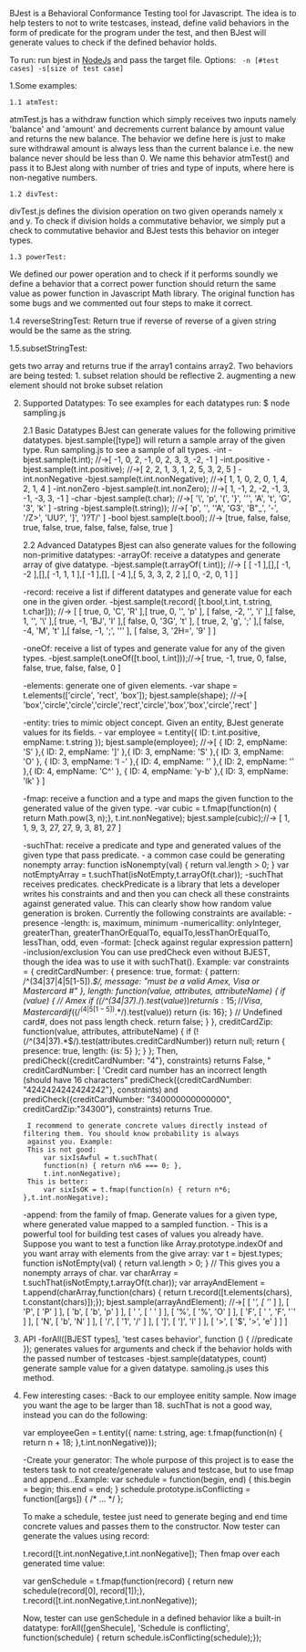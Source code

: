 BJest is a Behavioral Conformance Testing tool for Javascript.
The idea is to help  testers to not to write testcases, instead, define valid behaviors in the form of predicate for the program under the test, and then BJest will generate values to check if the defined behavior holds.

To run: run bjest in [NodeJs](http://nodejs.org/) and pass the target file.
Options: ``` -n [#test cases] -s[size of test case]```

1.Some examples:

    1.1 atmTest:
atmTest.js has a withdraw function which simply receives two inputs namely 'balance' and 'amount' and decrements current balance
by amount value and returns the new balance. The behavior we define here is just to make sure withdrawal amount is always less
than the current balance i.e. the new balance never should be less than 0. We name this behavior atmTest() and pass it to BJest 
along with number of tries and type of inputs, where here is non-negative numbers.


    1.2 divTest:
divTest.js defines the division operation on two given operands namely x and y. To check if division holds a commutative 
behavior, we simply put a check to commutative behavior and BJest tests this behavior on integer types.


    1.3 powerTest:
We defined our power operation and to check if it performs soundly we define a behavior that a correct power function should
return the same value as power function in Javascript Math library. The original function has some bugs and we commented out
four steps to make it correct.


1.4 reverseStringTest:
Return true if reverse of reverse of a given string would be the same as the string.

1.5.subsetStringTest:

gets two array and returns true if the array1 contains array2. Two behaviors are being tested:
	1. subset relation should be reflective
	2. augmenting a new element should not broke subset relation

2. Supported Datatypes:
To see examples for each datatypes run: $ node sampling.js

    2.1 Basic Datatypes
BJest can generate values for the following primitive datatypes. bjest.sample([type]) will return a sample array of the given
type. Run sampling.js to see a sample of all types.
    -int
        -bjest.sample(t.int); //->[ -1, 0, 2, -1, 0, 2, 3, 3, -2, -1 ]
    -int.positive
        -bjest.sample(t.int.positive); //->[ 2, 2, 1, 3, 1, 2, 5, 3, 2, 5 ]
    -int.nonNegative
        -bjest.sample(t.int.nonNegative); //->[ 1, 1, 0, 2, 0, 1, 4, 2, 1, 4 ]
    -int.nonZero
        -bjest.sample(t.int.nonZero); //->[ 1, -1, 2, -2, -1, 3, -1, -3, 3, -1 ]
    -char
        -bjest.sample(t.char); //->[ '\\', 'p', '(', '}', '\'', 'A', 't', 'G', '3', 'k' ]
    -string
        -bjest.sample(t.string)); //->[ 'p', '', '\'A', 'G3', 'B"_', '-', '/Z>', 'UU?', ']', ')?T/' ]
    -bool
        bjest.sample(t.bool); //-> [true, false, false, true, false, true, false, false, false, true ]
    
    2.2 Advanced Datatypes
Bjest can also generate values for the following non-primitive datatypes:
    -arrayOf: receive a datatypes and generate array of give datatype.
        -bjest.sample(t.arrayOf( t.int)); //-> [ [ -1 ],[],[ -1, -2 ],[],[ -1, 1, 1 ],[ -1 ],[],
        [ -4 ],[ 5, 3, 3, 2, 2 ],[ 0, -2, 0, 1 ] ]

    -record: receive a list if different datatypes and generate value for each one in the given order.
        -bjest.sample(t.record( [t.bool,t.int, t.string, t.char])); //-> [ [ true, 0, 'C', 'R' ],[ true, 0, '', 'p' ],
        [ false, -2, '', 'i' ],[ false, 1, '', '\\' ],[ true, -1, 'BJ', 'I' ],[ false, 0, '3G', 't' ], 
        [ true, 2, 'g', ';' ],[ false, -4, 'M', 't' ],[ false, -1, ';', '\'' ], [ false, 3, '2H=', '9' ] ]

    -oneOf: receive a list of types and generate value for any of the given types.
        -bjest.sample(t.oneOf([t.bool, t.int]));//->[ true, -1, true, 0, false, false, true, false, false, 0 ]
        
    -elements: generate one of given elements.
        -var shape = t.elements(['circle', 'rect', 'box']); bjest.sample(shape);
        //->[ 'box','circle','circle','circle','rect','circle','box','box','circle','rect' ]

    -entity: tries to mimic object concept. Given an entity, BJest generate values for its fields.
        - var employee = t.entity({
            ID: t.int.positive,
            empName: t.string
            });
            bjest.sample(employee);
        //->[ { ID: 2, empName: 'S' },{ ID: 2, empName: ']' },{ ID: 3, empName: 'S' },{ ID: 3, empName: 'O' },
        { ID: 3, empName: 'I -' },{ ID: 4, empName: '' },{ ID: 2, empName: '' },{ ID: 4, empName: 'C^' },
        { ID: 4, empName: 'y-b' },{ ID: 3, empName: 'lk' } ]

    -fmap: receive a function and a type and maps the given function to the generated value of the given type.
        -var cubic = t.fmap(function(n) {
            return Math.pow(3, n);}, t.int.nonNegative);
            bjest.sample(cubic);//-> [ 1, 1, 9, 3, 27, 27, 9, 3, 81, 27 ]
            
    -suchThat: receive a predicate and type and generated values of the given type that pass predicate.
        - a common case could be generating nonempty array:
        function isNonempty(val) { return val.length > 0; }
        var notEmptyArray = t.suchThat(isNotEmpty,t.arrayOf(t.char));
	-suchThat receives predicates. checkPredicate is a library that lets a developer 	writes his constraints and and then you can check all these constraints against 	generated value. This can clearly show how random value generation is broken. 
	Currently the following constraints are available:
	-presence
	-length:		is, maximum, minimum
	-numericallity:		onlyInteger, greaterThan, greaterThanOrEqualTo, equalTo,lessThanOrEqualTo, lessThan, odd, even
	-format:		[check against regular expression pattern]
	-inclusion/exclusion
	You can use predCheck even without BJEST, though the idea was to use it with suchThat().
	Example:
	var constraints = {
        creditCardNumber: {
            presence: true,
            format: {
            pattern: /^(34|37|4|5[1-5]).*$/,
            message: "must be a valid Amex, Visa or Mastercard #"
                },
            length: function(value, attributes, attributeName) {
                if (value) {
                     // Amex
                 if ((/^(34|37).*$/).test(value)) return {is: 15};
                    // Visa, Mastercard
                 if ((/^(4|5[1-5]).*$/).test(value)) return {is: 16};
                    }
            // Undefined card#, does not pass length check.
      return false;
            }
        },
        creditCardZip: function(value, attributes, attributeName) {
            if (!(/^(34|37).*$/).test(attributes.creditCardNumber)) return null;
                return {
                    presence: true,
                    length: {is: 5}
                };
            }
        };
	Then,
	prediCheck({creditCardNumber: "4"}, constraints)
	returns False, " creditCardNumber: [ 'Credit card number has an incorrect length (should have 16 characters"
	prediCheck({creditCardNumber: "4242424242424242"}, constraints) and 
	prediCheck({creditCardNumber: "340000000000000", creditCardZip:"34300"}, constraints)
	returns True.
        
        I recommend to generate concrete values directly instead of filtering them. You should know probability is always
        against you. Example:
        This is not good:
            var sixIsAwful = t.suchThat(
            function(n) { return n%6 === 0; },
            t.int.nonNegative);
        This is better:
            var sixIsOK = t.fmap(function(n) { return n*6; },t.int.nonNegative);
            
    -append: from the family of fmap. Generate values for a given type, where generated value mapped to a sampled function.
        - This is a powerful tool for building test cases of values you already have. Suppose you want to test a function like
        Array.prototype.indexOf and you want array with elements from the give array:
        var t = bjest.types;
        function isNotEmpty(val) { return val.length > 0; }
        // This gives you a nonempty arrays of char.
        var charArray = t.suchThat(isNotEmpty,t.arrayOf(t.char));
        var arrayAndElement = t.append(charArray,function(chars) {
	    return t.record([t.elements(chars), t.constant(chars)]);});
	    bjest.sample(arrayAndElement);
	    //->[ [ '*', [ '*' ] ],
            [ 'P', [ 'P' ] ],
            [ 'b', [ 'b', 'p' ] ],
            [ ' ', [ ' ' ] ],
            [ '%', [ '%', 'O' ] ],
            [ 'F', [ ' ', 'F', '`' ] ],
            [ 'N', [ 'b', 'N' ] ],
            [ '/', [ '1', '/' ] ],
            [ ']', [ ']', 'l' ] ],
            [ '>', [ '$', '>', 'e' ] ] ]

    
3. API
    -forAll([BJEST types], 'test cases behavior', function () {
    //predicate
    });
    generates values for arguments and check if the behavior holds with the passed number of testcases
    -bjest.sample(datatypes, count)
    generate sample value for a given datatype. samoling.js uses this method.

4. Few interesting cases:
    -Back to our employee enitity sample. Now image you want the age to be larger than 18. suchThat is not a good way, 
    instead you can do the following:
    
    var employeeGen = t.entity({
        name: t.string,
        age: t.fmap(function(n) { return n + 18; },t.int.nonNegative)});
    
    -Create your generator:
    The whole purpose of this project is to ease the testers task to not create/generate values and testcase, but to use
    fmap and append...Example:
    var schedule = function(begin, end) {
        this.begin = begin;
        this.end = end;
        }
    schedule.prototype.isConflicting = function([args]) { /* ... */ };
    
    To make a schedule, testee just need to generate beging and end time concrete values and passes them to the
    constructor. Now tester can generate the values using record:
    
    t.record([t.int.nonNegative,t.int.nonNegative]);
    Then fmap over each generated time value:

    var genSchedule = t.fmap(function(record) {
      return new schedule(record[0], record[1]);},
        t.record([t.int.nonNegative,t.int.nonNegative));
        
    Now, tester can use genSchedule in a defined behavior like a built-in datatype:
    forAll([genShecule], 'Schedule is conflicting', function(schedule) {
        return schedule.isConflicting(schedule);});
        
    
